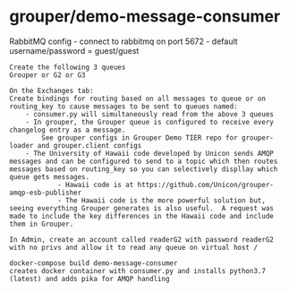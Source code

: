 # grouper/demo-message-consumer

RabbitMQ config - connect to rabbitmq on port 5672 - default username/password = guest/guest

    Create the following 3 queues
    Grouper or G2 or G3
    
    On the Exchanges tab:
    Create bindings for routing based on all messages to queue or on routing_key to cause messages to be sent to queues named:
        - consumer.py will simultaneously read from the above 3 queues
        - In grouper, the Grouper queue is configured to receive every changelog entry as a message.
            See grouper configs in Grouper Demo TIER repo for grouper-loader and grouper.client configs
        - The University of Hawaii code developed by Unicon sends AMQP messages and can be configured to send to a topic which then routes messages based on routing_key so you can selectively displlay which queue gets messages.
                - Hawaii code is at https://github.com/Unicon/grouper-amqp-esb-publisher
                - The Hawaii code is the more powerful solution but, seeing everything Grouper generates is also useful.  A request was made to include the key differences in the Hawaii code and include them in Grouper.

    In Admin, create an account called readerG2 with password readerG2 with no privs and allow it to read any queue on virtual host /

    docker-compose build demo-message-consumer
    creates docker container with consumer.py and installs python3.7 (latest) and adds pika for AMQP handling
